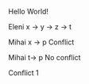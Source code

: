 Hello World!
 
 Eleni x -> y -> z -> t

 Mihai x -> p Conflict

 Mihai t-> p No conflict

 Conflict 1

